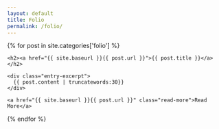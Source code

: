 ```yaml
---
layout: default
title: Folio
permalink: /folio/
---
```


<div class="posts">
  {% for post in site.categories['folio'] %}
  <article class="post">

    <h2><a href="{{ site.baseurl }}{{ post.url }}">{{ post.title }}</a></h2>

    <div class="entry-excerpt">
      {{ post.content | truncatewords:30}}
    </div>

    <a href="{{ site.baseurl }}{{ post.url }}" class="read-more">Read More</a>
  </article>
  {% endfor %}
</div>
